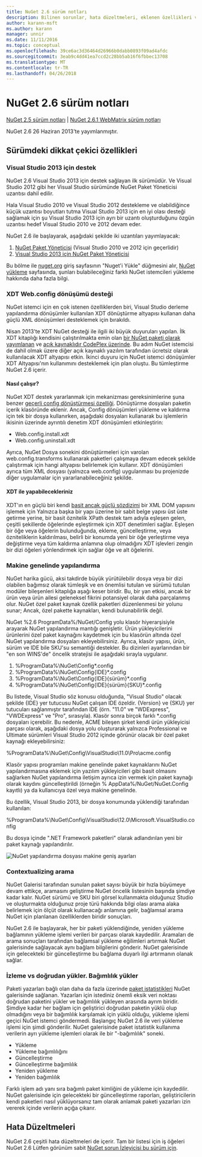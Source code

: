```yaml
---
title: NuGet 2.6 sürüm notları
description: Bilinen sorunlar, hata düzeltmeleri, eklenen özellikleri ve dcr dahil olmak üzere WebMatrix için NuGet 2.6.1 için sürüm notları.
author: karann-msft
ms.author: karann
manager: unnir
ms.date: 11/11/2016
ms.topic: conceptual
ms.openlocfilehash: 39ce6ac3d36464d26966b0dabb0893f09ad4afdc
ms.sourcegitcommit: 3eab9c4dd41ea7ccd2c28bb5ab16f6fbbec13708
ms.translationtype: MT
ms.contentlocale: tr-TR
ms.lasthandoff: 04/26/2018
---
```

# <a name="nuget-26-release-notes"></a>NuGet 2.6 sürüm notları

[NuGet 2.5 sürüm notları](../release-notes/nuget-2.5.md) | [NuGet 2.6.1 WebMatrix sürüm notları](../release-notes/nuget-2.6.1-for-webmatrix.md)

NuGet 2.6 26 Haziran 2013'te yayımlanmıştır.

## <a name="notable-features-in-the-release"></a>Sürümdeki dikkat çekici özellikleri

### <a name="support-for-visual-studio-2013"></a>Visual Studio 2013 için destek

NuGet 2.6 Visual Studio 2013 için destek sağlayan ilk sürümüdür. Ve Visual Studio 2012 gibi her Visual Studio sürümünde NuGet Paket Yöneticisi uzantısı dahil edilir.

Hala Visual Studio 2010 ve Visual Studio 2012 destekleme ve olabildiğince küçük uzantısı boyutları tutma Visual Studio 2013 için en iyi olası desteği sağlamak için şu Visual Studio 2013 için ayrı bir uzantı oluşturduğunu özgün uzantısı hedef Visual Studio 2010 ve 2012 devam eder.

NuGet 2.6 ile başlayarak, aşağıdaki şekilde iki uzantıları yayımlayacak:

1. [NuGet Paket Yöneticisi](https://marketplace.visualstudio.com/items?itemName=NuGetTeam.NuGetPackageManager) (Visual Studio 2010 ve 2012 için geçerlidir)
1. [Visual Studio 2013 için NuGet Paket Yöneticisi](https://marketplace.visualstudio.com/items?itemName=NuGetTeam.NuGetPackageManagerforVisualStudio2013)

Bu bölme ile [nuget.org](https://nuget.org) giriş sayfasının "Nuget'i Yükle" düğmesini alır, [NuGet yükleme](../install-nuget-client-tools.md) sayfasında, şunları bulabileceğiniz farklı NuGet istemcileri yükleme hakkında daha fazla bilgi.

<a name="xdt"></a>

### <a name="xdt-webconfig-transformation-support"></a>XDT Web.config dönüşümü desteği

NuGet istemci için en çok istenen özelliklerden biri, Visual Studio derleme yapılandırma dönüşümler kullanılan XDT dönüştürme altyapısı kullanan daha güçlü XML dönüşümleri desteklemek için bırakıldı.

Nisan 2013'te XDT NuGet desteği ile ilgili iki büyük duyuruları yapılan. İlk XDT kitaplığı kendisini çalıştırılmakta emin olan [bir NuGet paketi olarak yayımlanan](https://nuget.org/packages/Microsoft.Web.Xdt) ve [açık kaynaklıdır CodePlex üzerinde](http://xdt.codeplex.com/). Bu adım NuGet istemcisi de dahil olmak üzere diğer açık kaynaklı yazılım tarafından ücretsiz olarak kullanılacak XDT altyapısı etkin. İkinci duyuru için NuGet istemci dönüşümler XDT Altyapısı'nın kullanımını desteklemek için plan oluştu. Bu tümleştirme NuGet 2.6 içerir.

#### <a name="how-it-works"></a>Nasıl çalışır?

NuGet XDT destek yararlanmak için mekanizması gereksinimlerine şuna benzer [geçerli config dönüştürmesi özelliği](../create-packages/source-and-config-file-transformations.md).
Dönüştürme dosyaları paketin içerik klasöründe eklenir. Ancak, Config dönüşümleri yükleme ve kaldırma için tek bir dosya kullanırken, aşağıdaki dosyaları kullanarak bu işlemlerin ikisinin üzerinde ayrıntılı denetim XDT dönüşümleri etkinleştirin:

- Web.config.install.xdt
- Web.config.uninstall.xdt

Ayrıca, NuGet Dosya sonekini dönüştürmeleri için varolan web.config.transforms kullanarak paketleri çalışmaya devam edecek şekilde çalıştırmak için hangi altyapısı belirlemek için kullanır. XDT dönüşümleri ayrıca tüm XML dosyası (yalnızca web.config) uygulanması bu projenizde diğer uygulamalar için yararlanabileceğiniz şekilde.

#### <a name="what-you-can-do-with-xdt"></a>XDT ile yapabilecekleriniz

XDT'ın en güçlü biri kendi [basit ancak güçlü sözdizimi](http://msdn.microsoft.com/library/dd465326.aspx) bir XML DOM yapısını işlemek için Yalnızca başka bir yapı üzerine bir sabit belge yapısı üst üste getirme yerine, bir basit öznitelik XPath destek tam adıyla eşleşen gelen, çeşitli şekillerde öğelerinde eşleştirmek için XDT denetimleri sağlar. Eşleşen bir öğe veya öğelerin bulunduğunda, ekleme, güncelleştirme, veya özniteliklerin kaldırılması, belirli bir konumda yeni bir öğe yerleştirme veya değiştirme veya tüm kaldırma anlamına olup olmadığını XDT işlevleri zengin bir dizi öğeleri yönlendirmek için sağlar öğe ve alt öğelerini.

### <a name="machine-wide-configuration"></a>Makine genelinde yapılandırma

NuGet harika gücü, aksi takdirde büyük yürütülebilir dosya veya bir dizi olabilen bağımsız olarak tümleşik ve en önemlisi tutulan ve sürümü tutulan modüler bileşenleri kitaplığa aşağı keser biridir. Bu, bir yan etkisi, ancak bir ürün veya ürün ailesi geleneksel fikrini potansiyel olarak daha parçalanmış olur.
NuGet özel paket kaynak özellik paketleri düzenlenmesi bir yolunu sunar; Ancak, özel pakette kaynakları, kendi bulunabilirlik değil.

NuGet %2.6 ProgramData%/NuGet/Config yolu klasör hiyerarşisiyle arayarak NuGet yapılandırma mantığı genişletir. Ürün yükleyicilerini ürünlerini özel paket kaynağını kaydetmek için bu klasörün altında özel NuGet yapılandırma dosyaları ekleyebilirsiniz. Ayrıca, klasör yapısı, ürün, sürüm ve IDE bile SKU'su semantiği destekler. Bu dizinleri ayarlarından bir "en son WINS'de" öncelik stratejisi ile aşağıdaki sırayla uygulanır.

1. %ProgramData%\NuGet\Config\*.config
2. %ProgramData%\NuGet\Config\{IDE}\*.config
3. %ProgramData%\NuGet\Config\{IDE}\{sürüm}\*.config
4. %ProgramData%\NuGet\Config\{IDE}\{sürüm}\{SKU}\*.config

Bu listede, Visual Studio söz konusu olduğunda, "Visual Studio" olacak şekilde {IDE} yer tutucusu NuGet çalışan IDE özeldir. {Version} ve {SKU} yer tutucuları sağlanmıştır tarafından IDE (örn. "11.0" ve "WDExpress", "VWDExpress" ve "Pro", sırasıyla). Klasör sonra birçok farklı *.config dosyaları içerebilir.
Bu nedenle, ACME bileşen şirket kendi ürün yükleyicisi parçası olarak, aşağıdaki dosya yolu oluşturarak yalnızca Professional ve Ultimate sürümleri Visual Studio 2012 içinde görünür olacak bir özel paket kaynağı ekleyebilirsiniz:

%ProgramData%\NuGet\Config\VisualStudio\11.0\Pro\acme.config

Klasör yapısı programları makine genelinde paket kaynaklarını NuGet yapılandırmasına eklemek için yazılım yükleyicileri gibi basit olmasını sağlarken NuGet yapılandırma iletişim ayrıca izin vermek için paket kaynağı olarak kaydını güncelleştirildi (örneğin % AppData%/NuGet/NuGet.Config kayıtlı) ya da kullanıcıya özel veya makine genelinde.

Bu özellik, Visual Studio 2013, bir dosya konumunda yüklendiği tarafından kullanılan:

%ProgramData%\NuGet\Config\VisualStudio\12.0\Microsoft.VisualStudio.config

Bu dosya içinde ".NET Framework paketleri" olarak adlandırılan yeni bir paket kaynağı yapılandırılır.

![NuGet yapılandırma dosyası makine geniş ayarları](./media/NuGet-Config-File-Machine-Wide.png)

### <a name="contextualizing-search"></a>Contextualizing arama

NuGet Galerisi tarafından sunulan paket sayısı büyük bir hızla büyümeye devam ettikçe, aramasını geliştirme NuGet öncelik listesinin başında şimdiye kadar kalır. NuGet sürümü ve SKU biri görsel kullanmakta olduğunuz Studio ve oluşturmakta olduğunuz proje türü hakkında bilgi olası arama alaka belirlemek için ölçüt olarak kullanacağı anlamına gelir, bağlamsal arama NuGet için planlanan özelliklerden biridir sonuçları.

NuGet 2.6 ile başlayarak, her bir paketi yüklendiğinde, yeniden yükleme bağlamının yükleme işlemi verileri bir parçası olarak kaydedilir.  Aramaları de arama sonuçları tarafından bağlamsal yükleme eğilimleri artırmak NuGet galerisinde sağlayacak aynı bağlam bilgilerini gönderir.  NuGet galerisinde için gelecekteki bir güncelleştirme bu bağlama duyarlı ilgi artırmanın olanak sağlar.

### <a name="tracking-direct-installs-vs-dependency-installs"></a>İzleme vs doğrudan yükler. Bağımlılık yükler

Paketi yazarları bağlı olan daha da fazla üzerinde [paket istatistikleri](http://blog.nuget.org/20130226/Introducing-Package-Statistics.html) NuGet galerisinde sağlanan.  Yazarları için istediniz önemli eksik veri noktası doğrudan paketini yükler ve bağımlılık yükleyen arasında ayrım biridir.  Şimdiye kadar her bağlam için geliştirici doğrudan paketin yüklü olup olmadığını veya bir bağımlılık karşılamak için yüklü olduğu, yükleme işlemi geçici NuGet istemci göndermedi.
Başlangıç NuGet 2.6 ile veri yükleme işlemi için şimdi gönderilir.  NuGet galerisinde paket istatistik kullanıma verilerin ayrı yükleme işlemleri olarak ile bir "-bağımlılık" soneki.

* Yükleme
* Yükleme bağımlılığını
* Güncelleştirme
* Güncelleştirme bağımlılık
* Yeniden yükleme
* Yeniden bağımlılık

Farklı işlem adı yanı sıra bağımlı paket kimliğini de yükleme için kaydedilir.  NuGet galerisinde için gelecekteki bir güncelleştirme raporları, geliştiricilerin kendi paketleri nasıl yüklüyorsanız tam olarak anlamak paketi yazarları izin vererek içinde verilerin açığa çıkarır.

## <a name="bug-fixes"></a>Hata Düzeltmeleri

NuGet 2.6 çeşitli hata düzeltmeleri de içerir. Tam bir listesi için iş öğeleri NuGet 2.6 Lütfen görünüm sabit [NuGet sorun İzleyicisi bu sürüm için](https://nuget.codeplex.com/workitem/list/advanced?keyword=&status=Closed&type=All&priority=All&release=NuGet%202.6&assignedTo=All&component=All&sortField=LastUpdatedDate&sortDirection=Descending&page=0&reasonClosed=All).